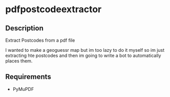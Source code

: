 # pdfpostcodeextractor

## Description

Extract Postcodes from a pdf file

I wanted to make a geoguessr map but im too lazy to do it myself so im just extracting hte postcodes and then im going to write a bot to automatically places them.

## Requirements

- PyMuPDF
